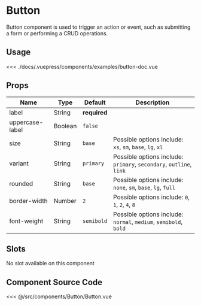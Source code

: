 # Button

Button component is used to trigger an action or event, such as submitting a form or performing a CRUD operations.

## Usage
<Demo componentName="examples-button-doc" />

<SourceCode>
<<< ./docs/.vuepress/components/examples/button-doc.vue
</SourceCode>

## Props

Name | Type | Default | Description
-----|------|---------|------------
label | String | **required** |
uppercase-label | Boolean | `false` |
size | String| `base` | Possible options include: `xs`, `sm`, `base`, `lg`, `xl`
variant | String| `primary` | Possible options include: `primary`, `secondary`, `outline`, `link`
rounded | String| `base` | Possible options include: `none`, `sm`, `base`, `lg`, `full`
border-width | Number| `2` | Possible options include: `0`, `1`, `2`, `4`, `8`
font-weight | String| `semibold` | Possible options include: `normal`, `medium`, `semibold`, `bold`

## Slots

No slot available on this component

## Component Source Code

<SourceCode>
<<< @/src/components/Button/Button.vue
</SourceCode>